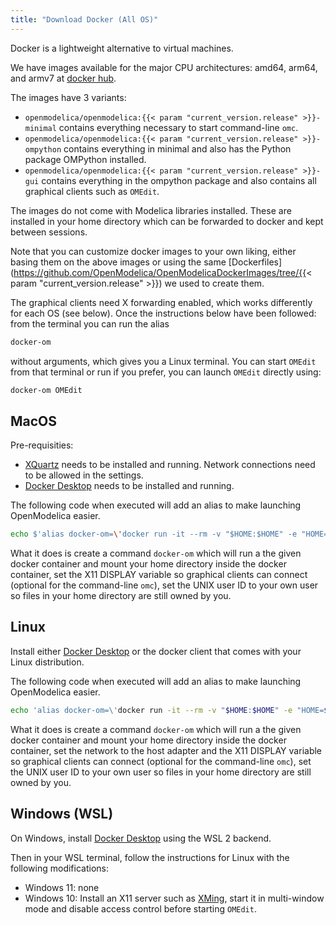 ```yaml
---
title: "Download Docker (All OS)"
---
```


Docker is a lightweight alternative to virtual machines.

We have images available for the major CPU architectures: amd64, arm64, and armv7 at [docker hub](https://hub.docker.com/repository/docker/openmodelica/openmodelica/general).

The images have 3 variants:

* `openmodelica/openmodelica:{{< param "current_version.release" >}}-minimal` contains everything necessary to start command-line `omc`.
* `openmodelica/openmodelica:{{< param "current_version.release" >}}-ompython` contains everything in minimal and also has the Python package OMPython installed.
* `openmodelica/openmodelica:{{< param "current_version.release" >}}-gui` contains everything in the ompython package and also contains all graphical clients such as `OMEdit`.

The images do not come with Modelica libraries installed.
These are installed in your home directory which can be forwarded to docker and kept between sessions.

Note that you can customize docker images to your own liking, either basing them on the above images or using the same [Dockerfiles](https://github.com/OpenModelica/OpenModelicaDockerImages/tree/{{< param "current_version.release" >}}) we used to create them.

The graphical clients need X forwarding enabled, which works differently for each OS (see below).
Once the instructions below have been followed: from the terminal you can run the alias
```zsh
docker-om
```
without arguments, which gives you a Linux terminal.
You can start `OMEdit` from that terminal or run if you prefer, you can launch `OMEdit` directly using:
```zsh
docker-om OMEdit
```

## MacOS

Pre-requisities:

* [XQuartz](https://www.xquartz.org/) needs to be installed and running. Network connections need to be allowed in the settings.
* [Docker Desktop](https://docs.docker.com/desktop/install/mac-install/) needs to be installed and running.

The following code when executed will add an alias to make launching OpenModelica easier.

```zsh
echo $'alias docker-om=\'docker run -it --rm -v "$HOME:$HOME" -e "HOME=$HOME" -w "$PWD" -e "DISPLAY=`ifconfig | grep -o "inet [0-9.]*" | grep -Eo "[0-9.]{7,}" | grep -Fv 127.0.0.1 | head -1`:0" --user $UID openmodelica/openmodelica:{{< param "current_version.release" >}}-gui\'' >> "$HOME/.zshrc"
```

What it does is create a command `docker-om` which will run a the given docker container and mount your home directory inside the docker container, set the X11 DISPLAY variable so graphical clients can connect (optional for the command-line `omc`), set the UNIX user ID to your own user so files in your home directory are still owned by you.

## Linux

Install either [Docker Desktop](https://docs.docker.com/desktop/install/linux-install/) or the docker client that comes with your Linux distribution.

The following code when executed will add an alias to make launching OpenModelica easier.

```zsh
echo 'alias docker-om=\'docker run -it --rm -v "$HOME:$HOME" -e "HOME=$HOME" -w "$PWD" -e "DISPLAY=$DISPLAY" --user $UID openmodelica/openmodelica:{{< param "current_version.release" >}}-gui\'' >> "$HOME/.profile
```

What it does is create a command `docker-om` which will run a the given docker container and mount your home directory inside the docker container, set the network to the host adapter and the X11 DISPLAY variable so graphical clients can connect (optional for the command-line `omc`), set the UNIX user ID to your own user so files in your home directory are still owned by you.

## Windows (WSL)

On Windows, install [Docker Desktop](https://docs.docker.com/desktop/install/windows-install/) using the WSL 2 backend.

Then in your WSL terminal, follow the instructions for Linux with the following modifications:

* Windows 11: none
* Windows 10: Install an X11 server such as [XMing](https://sourceforge.net/projects/xming/), start it in multi-window mode and disable access control before starting `OMEdit`.